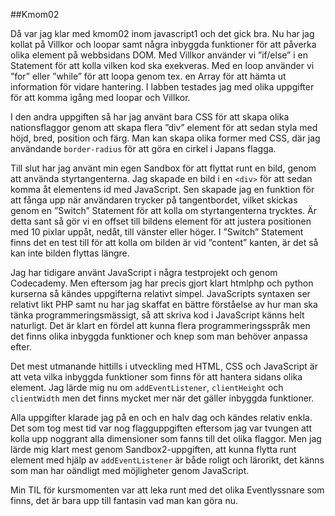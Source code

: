 ##Kmom02

Då var jag klar med kmom02 inom javascript1 och det gick bra.  Nu har jag kollat på Villkor och loopar samt några inbyggda funktioner för att påverka olika element på webbsidans DOM.  Med Villkor använder vi ”if/else” i en Statement för att kolla vilken kod ska exekveras.  Med en loop använder vi ”for” eller ”while” för att loopa genom tex. en Array för att hämta ut information för vidare hantering.  I labben testades jag med olika uppgifter för att komma igång med loopar och Villkor.

I den andra uppgiften så har jag använt bara CSS för att skapa olika nationsflaggor genom att skapa flera ”div” element för att sedan styla med höjd, bred, position och färg.  Man kan skapa olika former med CSS, där jag användande ```border-radius``` för att göra en cirkel i Japans flagga.

Till slut har jag använt min egen Sandbox för att flyttat runt en bild, genom att använda styrtangenterna.  Jag skapade en bild i en `<div>` för att sedan komma åt elementens id med JavaScript.  Sen skapade jag en funktion för att fånga upp när användaren trycker på tangentbordet, vilket skickas genom en ”Switch” Statement för att kolla om styrtangenterna trycktes.  Är detta sant så gör vi en offset till bildens element för att justera positionen med 10 pixlar uppåt, nedåt, till vänster eller höger.  I ”Switch” Statement finns det en test till för att kolla om bilden är vid ”content” kanten, är det så kan inte bilden flyttas längre.

Jag har tidigare använt JavaScript i några testprojekt och genom Codecademy.  Men eftersom jag har precis gjort klart htmlphp och python kurserna så kändes uppgifterna relativt simpel.  JavaScripts syntaxen ser relativt likt PHP samt nu har jag skaffat en bättre förståelse av hur man ska tänka programmeringsmässigt, så att skriva kod i JavaScript känns helt naturligt.  Det är klart en fördel att kunna flera programmeringsspråk men det finns olika inbyggda funktioner och knep som man behöver anpassa efter.

Det mest utmanande hittills i utveckling med HTML, CSS och JavaScript är att veta vilka inbyggda funktioner som finns för att hantera sidans olika element.  Jag lärde mig nu om
`addEventListener`, `clientHeight` och `clientWidth` men det finns mycket mer när det gäller inbyggda funktioner.   

Alla uppgifter klarade jag på en och en halv dag och kändes relativ enkla.  Det som tog mest tid var nog flagguppgiften eftersom jag var tvungen att kolla upp noggrant alla dimensioner som fanns till det olika flaggor.  Men jag lärde mig klart mest genom Sandbox2-uppgiften, att kunna flytta runt element med hjälp av `addEventListener` är både roligt och lärorikt, det känns som man har oändligt med möjligheter genom JavaScript.

Min TIL för kursmomenten var att leka runt med det olika Eventlyssnare som finns, det är bara upp till fantasin vad man kan göra nu.
